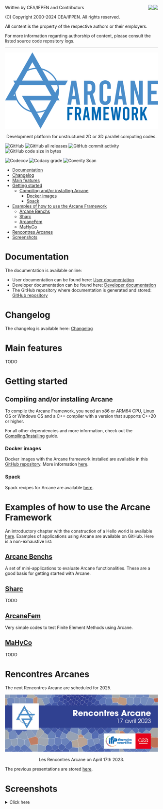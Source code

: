 ﻿[//]: <> (Comment: -*- coding: utf-8-with-signature -*-)
<img src="https://www.cea.fr/PublishingImages/cea.jpg" height="50" align="right" />
<img src="https://www.ifpenergiesnouvelles.fr/sites/ifpen.fr/files/logo_ifpen_2.jpg" height="50" align="right"/>

Written by CEA/IFPEN and Contributors

(C) Copyright 2000-2024 CEA/IFPEN. All rights reserved.

All content is the property of the respective authors or their employers.

For more information regarding authorship of content, please consult the listed source code repository logs.
____

<p align="center">
  <a href="https://github.com/arcaneframework/framework">
    <img alt="Arcane Framework" src="arcane/doc/theme/img/arcane_framework_medium.webp" width="602px">
  </a>
  <p align="center">Development platform for unstructured 2D or 3D parallel computing codes.</p>
</p>

![GitHub](https://img.shields.io/github/license/arcaneframework/framework?style=for-the-badge)
![GitHub all releases](https://img.shields.io/github/downloads/arcaneframework/framework/total?style=for-the-badge)
![GitHub commit activity](https://img.shields.io/github/commit-activity/m/arcaneframework/framework?style=for-the-badge)
![GitHub code size in bytes](https://img.shields.io/github/languages/code-size/arcaneframework/framework?style=for-the-badge)

![Codecov](https://img.shields.io/codecov/c/gh/arcaneframework/framework?style=for-the-badge)
![Codacy grade](https://img.shields.io/codacy/grade/9d31bc0a9ae04f858a26342092cb2744?style=for-the-badge)
![Coverity Scan](https://img.shields.io/coverity/scan/24734?style=for-the-badge)

- [Documentation](#documentation)
- [Changelog](#changelog)
- [Main features](#main-features)
- [Getting started](#getting-started)
  - [Compiling and/or installing Arcane](#compiling-andor-installing-arcane)
    - [Docker images](#docker-images)
    - [Spack](#spack)
- [Examples of how to use the Arcane Framework](#examples-of-how-to-use-the-arcane-framework)
  - [Arcane Benchs](#arcane-benchs)
  - [Sharc](#sharc)
  - [ArcaneFem](#arcanefem)
  - [MaHyCo](#mahyco)
- [Rencontres Arcanes](#rencontres-arcanes)
- [Screenshots](#screenshots)

# Documentation

The documentation is available online:

- User documentation can be found
  here: [User documentation](https://arcaneframework.github.io/arcane/userdoc/html/index.html)
- Developer documentation can be found
  here: [Developer documentation](https://arcaneframework.github.io/arcane/devdoc/html/index.html)
- The GitHub repository where documentation is generated and
  stored: [GitHub repository](https://github.com/arcaneframework/arcaneframework.github.io)

# Changelog

The changelog is available
here: [Changelog](https://arcaneframework.github.io/arcane/userdoc/html/da/d0c/arcanedoc_news_changelog.html)

# Main features

TODO

# Getting started

## Compiling and/or installing Arcane

To compile the Arcane Framework, you need an x86 or ARM64 CPU, Linux OS or Windows OS and a C++ compiler with a version that supports C++20 or higher.

For all other dependencies and more information, check out
the [Compiling/Installing](https://arcaneframework.github.io/arcane/userdoc/html/d7/d94/arcanedoc_build_install.html)
guide.

### Docker images

Docker images with the Arcane framework installed are available in
this [GitHub repository](https://github.com/arcaneframework/containers/pkgs/container/arcane_ubuntu-2204). More
information [here](https://github.com/arcaneframework/containers).

### Spack

Spack recipes for Arcane are available [here](https://github.com/arcaneframework/spack_recipes).

# Examples of how to use the Arcane Framework

An introductory chapter with the construction of a Hello world is
available [here](https://arcaneframework.github.io/arcane/userdoc/html/db/d53/arcanedoc_examples.html).
Examples of applications using Arcane are available on GitHub. Here is a non-exhaustive list:

## [Arcane Benchs](https://github.com/arcaneframework/arcane-benchs)
A set of mini-applications to evaluate Arcane functionalities. These are a good basis for getting started with Arcane.

## [Sharc](https://github.com/arcaneframework/sharc)
TODO

## [ArcaneFem](https://github.com/arcaneframework/arcanefem)
Very simple codes to test Finite Element Methods using Arcane.

## [MaHyCo](https://github.com/cea-hpc/MaHyCo)
TODO


# Rencontres Arcanes
The next Rencontres Arcane are scheduled for 2025.

<p align="center">
  <a href="https://github.com/arcaneframework/events">
    <img alt="Arcane Framework" src="https://raw.githubusercontent.com/arcaneframework/events/main/rencontresarcane2023/visuel/BandeauARCANE_2023_V1.png" width="602px">
  </a>
  <p align="center">Les Rencontres Arcane on April 17th 2023.</p>
</p>

The previous presentations are stored [here](https://github.com/arcaneframework/events).

# Screenshots

<details>
  <summary>Click here</summary>
TODO
Wow, c tro bo !
</details>
